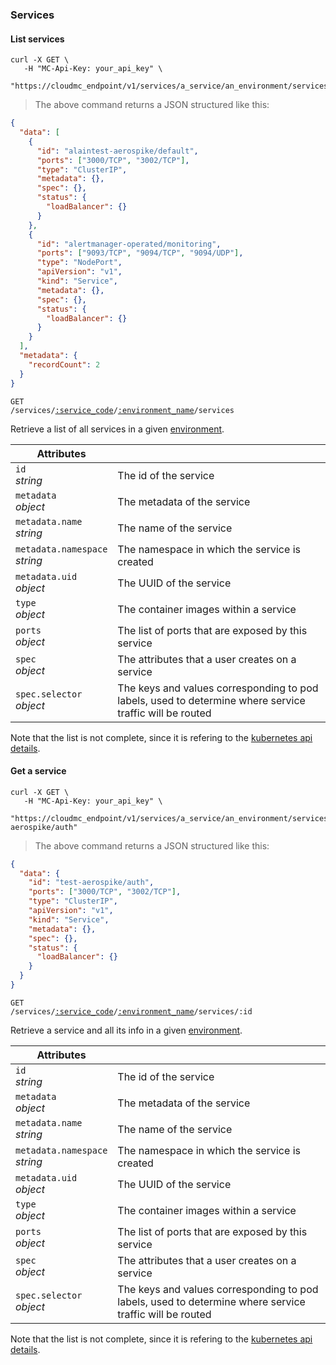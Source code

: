 ### Services

<!-------------------- LIST SERVICES -------------------->

#### List services

```shell
curl -X GET \
   -H "MC-Api-Key: your_api_key" \
   "https://cloudmc_endpoint/v1/services/a_service/an_environment/services"
```

> The above command returns a JSON structured like this:

```json
{
  "data": [
    {
      "id": "alaintest-aerospike/default",
      "ports": ["3000/TCP", "3002/TCP"],
      "type": "ClusterIP",
      "metadata": {},
      "spec": {},
      "status": {
        "loadBalancer": {}
      }
    },
    {
      "id": "alertmanager-operated/monitoring",
      "ports": ["9093/TCP", "9094/TCP", "9094/UDP"],
      "type": "NodePort",
      "apiVersion": "v1",
      "kind": "Service",
      "metadata": {},
      "spec": {},
      "status": {
        "loadBalancer": {}
      }
    }
  ],
  "metadata": {
    "recordCount": 2
  }
}
```

<code>GET /services/<a href="#administration-service-connections">:service_code</a>/<a href="#administration-environments">:environment_name</a>/services</code>

Retrieve a list of all services in a given [environment](#administration-environments).

| Attributes                         | &nbsp;                                                                                                  |
| ---------------------------------- | ------------------------------------------------------------------------------------------------------- |
| `id` <br/>_string_                 | The id of the service                                                                                   |
| `metadata` <br/>_object_           | The metadata of the service                                                                             |
| `metadata.name` <br/>_string_      | The name of the service                                                                                 |
| `metadata.namespace` <br/>_string_ | The namespace in which the service is created                                                           |
| `metadata.uid` <br/>_object_       | The UUID of the service                                                                                 |
| `type` <br/>_object_               | The container images within a service                                                                   |
| `ports`<br/>_object_               | The list of ports that are exposed by this service                                                      |
| `spec`<br/>_object_                | The attributes that a user creates on a service                                                         |
| `spec.selector`<br/>_object_       | The keys and values corresponding to pod labels, used to determine where service traffic will be routed |

Note that the list is not complete, since it is refering to the [kubernetes api details](https://github.com/kubernetes/community/blob/master/contributors/devel/sig-architecture/api-conventions.md).

<!-------------------- GET A SERVICE -------------------->

#### Get a service

```shell
curl -X GET \
   -H "MC-Api-Key: your_api_key" \
   "https://cloudmc_endpoint/v1/services/a_service/an_environment/services/test-aerospike/auth"
```

> The above command returns a JSON structured like this:

```json
{
  "data": {
    "id": "test-aerospike/auth",
    "ports": ["3000/TCP", "3002/TCP"],
    "type": "ClusterIP",
    "apiVersion": "v1",
    "kind": "Service",
    "metadata": {},
    "spec": {},
    "status": {
      "loadBalancer": {}
    }
  }
}
```

<code>GET /services/<a href="#administration-service-connections">:service_code</a>/<a href="#administration-environments">:environment_name</a>/services/:id</code>

Retrieve a service and all its info in a given [environment](#administration-environments).

| Attributes                         | &nbsp;                                                                                                  |
| ---------------------------------- | ------------------------------------------------------------------------------------------------------- |
| `id` <br/>_string_                 | The id of the service                                                                                   |
| `metadata` <br/>_object_           | The metadata of the service                                                                             |
| `metadata.name` <br/>_string_      | The name of the service                                                                                 |
| `metadata.namespace` <br/>_string_ | The namespace in which the service is created                                                           |
| `metadata.uid` <br/>_object_       | The UUID of the service                                                                                 |
| `type` <br/>_object_               | The container images within a service                                                                   |
| `ports`<br/>_object_               | The list of ports that are exposed by this service                                                      |
| `spec`<br/>_object_                | The attributes that a user creates on a service                                                         |
| `spec.selector`<br/>_object_       | The keys and values corresponding to pod labels, used to determine where service traffic will be routed |

Note that the list is not complete, since it is refering to the [kubernetes api details](https://github.com/kubernetes/community/blob/master/contributors/devel/sig-architecture/api-conventions.md).
